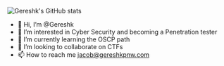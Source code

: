 ![Gereshk's GitHub stats](https://github-readme-stats.vercel.app/api?username=gereshk&show_icons=true&theme=transparent)

- 👋 Hi, I’m @Gereshk
- 👀 I’m interested in Cyber Security and becoming a Penetration tester
- 🌱 I’m currently learning the OSCP path
- 💞️ I’m looking to collaborate on CTFs
- 📫 How to reach me jacob@gereshkpnw.com

<!---
Gereshk/Gereshk is a ✨ special ✨ repository because its `README.md` (this file) appears on your GitHub profile.
You can click the Preview link to take a look at your changes.
--->
